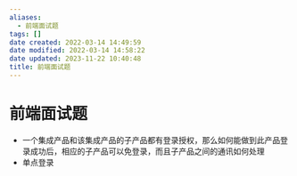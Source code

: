 ```yaml
---
aliases:
  - 前端面试题
tags: []
date created: 2022-03-14 14:49:59
date modified: 2022-03-14 14:58:22
date updated: 2023-11-22 10:40:48
title: 前端面试题
---
```


# 前端面试题

- 一个集成产品和该集成产品的子产品都有登录授权，那么如何能做到此产品登录成功后，相应的子产品可以免登录，而且子产品之间的通讯如何处理
- 单点登录
